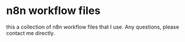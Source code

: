 # n8n workflow files

this a collection of n8n workflow files that I use. 
Any questions, please contact me directly. 
